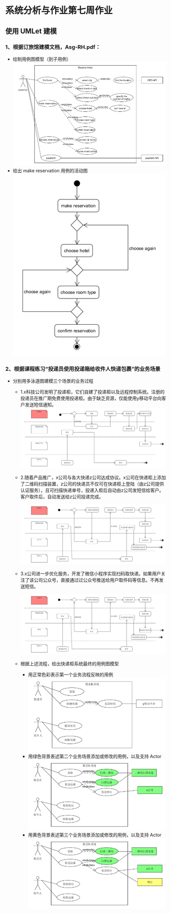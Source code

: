 # 系统分析与作业第七周作业


## 使用 UMLet 建模


### 1、根据订旅馆建模文档，Asg-RH.pdf：
- 绘制用例图模型（到子用例）
    ![1-1](pic/07/1-1.png)
- 给出 make reservation 用例的活动图
    ![1-2](pic/07/1-2.png)
### 2、根据课程练习“投递员使用投递箱给收件人快递包裹”的业务场景
- 分别用多泳道图建模三个场景的业务过程
    - 1.x科技公司发明了投递柜，它们自建了投递柜以及远程控制系统。注册的投递员在推广期免费使用投递柜。由于缺乏资源，仅能使用y移动平台向客户发送短信通知。
        ![2-1](pic/07/2-1.png)

    - 2.随着产品推广，x公司与各大快递z公司达成协议。x公司在快递柜上添加了二维码扫描装置，z公司的快递员不仅可在快递柜上登陆（由z公司提供认证服务），且可扫描快递单号，投递入柜后自动由z公司发短信给客户。客户取件后，自动发送给z公司投递完成。

        ![2-2](pic/07/2-2.png)
    - 3.x公司进一步优化服务，开发了微信小程序实现扫码取快递。如果用户关注了该公司公众号，直接通过过公众号推送给用户取件码等信息。不再发送短信。

        ![2-3](pic/07/2-3.png)
  - 根据上述流程，给出快递柜系统最终的用例图模型
    - 用正常色彩表示第一个业务流程反映的用例
        ![2-4](pic/07/2-4.png)
    - 用绿色背景表述第二个业务场景添加或修改的用例，以及支持 Actor
        ![2-5](pic/07/2-5.png)
    - 用黄色背景表述第三个业务场景添加或修改的用例，以及支持 Actor
        ![2-6](pic/07/2-6.png)
